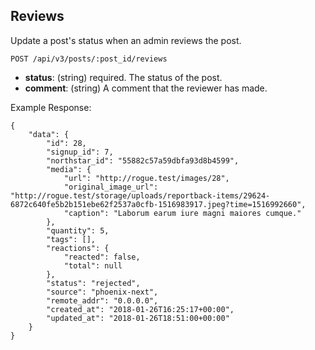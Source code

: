 ## Reviews

Update a post's status when an admin reviews the post.

```
POST /api/v3/posts/:post_id/reviews
```

  - **status**: (string) required.
    The status of the post. 
  - **comment**: (string)
    A comment that the reviewer has made. 

Example Response:

```
{
    "data": {
        "id": 28,
        "signup_id": 7,
        "northstar_id": "55882c57a59dbfa93d8b4599",
        "media": {
            "url": "http://rogue.test/images/28",
            "original_image_url": "http://rogue.test/storage/uploads/reportback-items/29624-6872c640fe5b2b151ebe62f2537a0cfb-1516983917.jpeg?time=1516992660",
            "caption": "Laborum earum iure magni maiores cumque."
        },
        "quantity": 5,
        "tags": [],
        "reactions": {
            "reacted": false,
            "total": null
        },
        "status": "rejected",
        "source": "phoenix-next",
        "remote_addr": "0.0.0.0",
        "created_at": "2018-01-26T16:25:17+00:00",
        "updated_at": "2018-01-26T18:51:00+00:00"
    }
}
```
